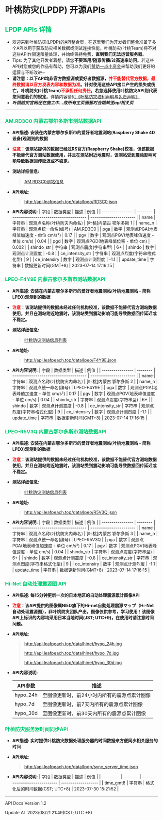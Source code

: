 # 叶桃防灾(LPDP)  开源APIs


## <font color="\#3CB371">LPDP APIs 详情</font>
- 欢迎来到叶桃防灾(LPDP)的API整合页，在这里我们为开发者们整合准备了多个API以用于获取防灾相关数据或测试连接性能。叶桃防灾(叶桃Team)将不对这些API作限速限量处理，并始终保持免费，**直到我们无法运营服务器**。
- Tips: 为了其他开发者着想，请您**不要滥用/随意传播/过高速率访问**。若这些API对您或您的作品有帮助，您可以为我们[赞助一点小资金](/donate_us)来帮助我们更好的运营与不断改进~
- **请注意：**以下API均非官方数据源或爱好者数据源，<font color="#FF0000">并不能替代官方数据，最终数据请以官方发表内容和数据为准</font>。针对使用这些API接口产生的损失或伤亡，叶桃防灾(叶桃Team)<font color="#FF0000">不承担任何责任</font>，若您选择使用叶桃防灾API则代表您**同意我们的规定**。详情内容请见[《叶桃防灾权利声明与免责声明》](/lpdp_statement)
- ***叶桃防灾官网还在施工中...故所有主页面暂时会跳转至api相关页***

------

### <font color="\#3CB371">AM.RD3C0 内蒙古鄂尔多斯市测站数据API</font>

- **API描述: 安装在内蒙古鄂尔多斯市的爱好者地震测站(Raspberry Shake 4D设备)观测到的数据**
- **<font color="#FF0000">注意</font>：该测站提供的数据已经过RS官方(Raspberry Shake)校准，但该数据不能替代官方测站数据使用，并且在测站附近地震时，该测站受到震动影响可能导致数据回传延迟或不稳定。**

- **测站详细信息:** 

  > [AM.RD3C0测站信息](/info_rd3c0)

- **API地址:**

  > http://api.leafpeach.top/data/lpeo/RD3C0.json
- **API内容说明:**
| 字段             | 数据类型 | 描述                                   | 例值                    |
| ---------------- | -------- | -------------------------------------- | ----------------------- |
| name             | 字符串   | 观测点名称(叶桃防灾内命名)             | [叶桃]内蒙古 鄂尔多斯 1 |
| name_n           | 字符串   | 观测点统一命名(编号)                   | AM.RD3C0                |
| pga              | 数字     | 观测点PGA(地表峰值加速度 - 单位 cm/s²) | 0.17                    |
| pgv              | 数字     | 观测点PGV(地表峰值速度 - 单位 cm/s)    | 0.04                    |
| pgd              | 数字     | 观测点PGD(地表峰值位移 - 单位 cm)      | 0.002                   |
| shindo_str       | 字符串   | 观测点震度(字符串型)                   | 6+                      |
| shindo           | 数字     | 观测点计测震度                         | -0.8                    |
| ce_intensity_str | 字符串   | 观测点烈度(字符串格式化型)             | 9                       |
| ce_intensiry     | 数字     | 观测点计测烈度                         | -1.1                    |
| update_time      | 字符串   | 数据更新时间(GMT+8)                    | 2023-07-14 17:16:15     |



### <font color="\#3CB371">LPEO-F4Y9E 内蒙古鄂尔多斯市测站数据API</font>

- **API描述: 安装在内蒙古鄂尔多斯市的爱好者地震测站(叶桃地震测站 - 简称LPEO)观测到的数据**
- **<font color="#FF0000">注意</font>：该测站提供的数据未经过任何机构校准，该数据不能替代官方测站数据使用，并且在测站附近地震时，该测站受到震动影响可能导致数据回传延迟或不稳定。**

- **测站详细信息:** 

  > [叶桃防灾测站信息列表](/info_lpeo_1)

- **API地址:**

  > http://api.leafpeach.top/data/lpeo/F4Y9E.json
- **API内容说明:**
| 字段             | 数据类型 | 描述                                   | 例值                    |
| ---------------- | -------- | -------------------------------------- | ----------------------- |
| name             | 字符串   | 观测点名称(叶桃防灾内命名)             | [叶桃]内蒙古 鄂尔多斯 2 |
| name_n           | 字符串   | 观测点统一命名(编号)                   | LPEO-F4Y9E              |
| pga              | 数字     | 观测点PGA(地表峰值加速度 - 单位 cm/s²) | 0.17                    |
| pgv              | 数字     | 观测点PGV(地表峰值速度 - 单位 cm/s)    | 0.04                    |
| shindo_str       | 字符串   | 观测点震度(字符串型)                   | 6+                      |
| shindo           | 数字     | 观测点计测震度                         | -0.8                    |
| ce_intensity_str | 字符串   | 观测点烈度(字符串格式化型)             | 9                       |
| ce_intensiry     | 数字     | 观测点计测烈度                         | -1.1                    |
| update_time      | 字符串   | 数据更新时间(GMT+8)                    | 2023-07-14 17:16:15     |



### <font color="\#3CB371">LPEO-R5V3Q 内蒙古鄂尔多斯市测站数据API</font>

- **API描述: 安装在内蒙古鄂尔多斯市的爱好者地震测站(叶桃地震测站 - 简称LPEO)观测到的数据**
- **<font color="#FF0000">注意</font>：该测站提供的数据未经过任何机构校准，该数据不能替代官方测站数据使用，并且在测站附近地震时，该测站受到震动影响可能导致数据回传延迟或不稳定。**

- **测站详细信息:** 

  > [叶桃防灾测站信息列表](/info_lpeo_1)

- **API地址:**

  > http://api.leafpeach.top/data/lpeo/R5V3Q.json
- **API内容说明:**
| 字段             | 数据类型 | 描述                                   | 例值                    |
| ---------------- | -------- | -------------------------------------- | ----------------------- |
| name             | 字符串   | 观测点名称(叶桃防灾内命名)             | [叶桃]内蒙古 鄂尔多斯 3 |
| name_n           | 字符串   | 观测点统一命名(编号)                   | LPEO-R5V3Q              |
| pga              | 数字     | 观测点PGA(地表峰值加速度 - 单位 cm/s²) | 0.17                    |
| pgv              | 数字     | 观测点PGV(地表峰值速度 - 单位 cm/s)    | 0.04                    |
| shindo_str       | 字符串   | 观测点震度(字符串型)                   | 6+                      |
| shindo           | 数字     | 观测点计测震度                         | -0.8                    |
| ce_intensity_str | 字符串   | 观测点烈度(字符串格式化型)             | 9                       |
| ce_intensiry     | 数字     | 观测点计测烈度                         | -1.1                    |
| update_time      | 字符串   | 数据更新时间(GMT+8)                    | 2023-07-14 17:16:15     |



### <font color="\#3CB371">Hi-Net 自动处理震源图 API</font>

- **API描述: 每15分钟更新一次的日本地区的自动处理震源累计图像API**

- **<font color="#FF0000">注意</font>：该API提供的图像属NIED旗下的Hi-net自動処理震源マップ（Hi-Net自动处理震源图），非叶桃防灾团队产出，图像仅供参考，学习使用！该图像API上标识的内容均采用日本当地时间(JST; UTC+9)，在使用时请注意时间问题。**

- **API地址:**

  > http://api.leafpeach.top/data/hinet/hypo_24h.jpg
  >
  > http://api.leafpeach.top/data/hinet/hypo_7d.jpg
  >
  > http://api.leafpeach.top/data/hinet/hypo_30d.jpg

- **API内容说明:**

  | API参数  | 描述                                         |
  | -------- | -------------------------------------------- |
  | hypo_24h | 至图像更新时，前24小时内所有的震源点累计图像 |
  | hypo_7d  | 至图像更新时，前7天内所有的震源点累计图像    |
  | hypo_30d | 至图像更新时，前30天内所有的震源点累计图像   |

  




### <font color="\#3CB371">叶桃防灾服务器时间同步API</font>

- **API描述: 实时提供叶桃防灾数据处理服务器的时间数据来方便同步相关服务的时间**

- **API地址:**

  > http://api.leafpeach.top/data/lpdp/sync_server_time.json
  
- **API内容说明:**
| 字段      | 数据类型 | 描述                           | 例值                |
| --------- | -------- | ------------------------------ | ------------------- |
| time_gmt8 | 字符串   | 格式化后的时间数据(CST; UTC+8) | 2023-07-30 15:21:52 |





------


API Docs Version 1.2

Update AT 2023/08/21 21:49(CST; UTC +8)
